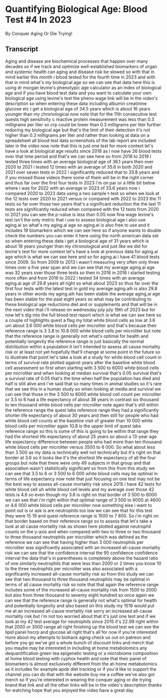 # Quantifying Biological Age: Blood Test #4 In 2023

By Conquer Aging Or Die Trying! 


## Transcript

Aging and disease are biochemical processes that happen over many decades so if we track and optimize well-established biomarkers of organ and systemic health can aging and disease risk be slowed so with that in mind earlier this month i blood tested for the fourth time in 2023 and with that in mind what's my biological age so we can see that data here this is using dr morgan levine's phenotypic age calculator as an index of biological age and if you have blood test data and you want to calculate your own biological age using levine's test the pheno wage link will be in the video's description so when entering these data including albumin creatinine glucose etc i get a biological age of 34.5 years which is about 16 years younger than my chronological now note that for the 11th consecutive test quests high sensitivity c reactive protein measurement was less than 0.3 milligrams per liter so crp could be lower than 0.3 milligrams per liter further reducing my biological age but that's the limit of their detection it's not higher than 0.3 milligrams per liter and rather than looking at data on a spreadsheet all blood test data screenshots of the lab report are included later in the video now note that this is just one test for more context let's have a look at biological age results since 2018 as i now have 26 blood tests over that time period and that's we can see here so from 2018 to 2019 i tested three times with an average biological age of 36.1 years then over 2020 to 2021 i tested 12 times with an average of 35.6 in both 2020 and 2021 over seven tests in 2022 i significantly reduced that to 33.8 years and if you missed those videos there some of them will be in the right corner and thus far over the first four tests in 2023 i'm on par or a little bit below where i was for 2022 with an average in 2023 of 33.6 years now i compared 2020 to 2023 data using a two sample t-test so when we look at the 12 tests over 2020 to 2021 versus or compared with 2022 to 2023 the 11 tests so far over those two years that's a significant reduction the the last 11 tests are significantly reduced when compared with the 12 tests from 2020 to 2021 you can see the p-value is less than 0.05 now fina wage levine's test isn't the only metric that i use to assess biological age i also use aging.ai so what's my aging.ai age so aging.ei is also free to use and it includes 19 biomarkers which we can see here so if anyone wants to double check the numbers you can enter it here using the north american data set so when entering these data i get a biological age of 31 years which is about 19 years younger than my chronological and just like we did for levine's test for more context let's have a look at previous data for aging.ai age which is what we can see here and so for aging.ai i have 41 blood tests since 2009. So from 2009 to 2013 i wasn't measuring very often only three times over a five year span and we can see that my average aging.ai age was 32 years over those three tests so then in 2016 in 2016 i started testing more often and from 2016 to 2022 i tested 34 times with an average aging.ai age of 29.8 years all right so what about 2023 so thus far over the first four tests with the latest test in gold my average aging.aih is also 29.8 years in other words my aging.aih has been stable the average aging.ai age has been stable for the past eight years so what may be contributing to these biological age reductions diet and or supplements and that will be in the next video that i'll release on wednesday july july 19th of 2023 but for now let's dig into the full blood test report which is what we can see here so a couple of highlights quest a flag my total white blood cells as low at 3.6 um about 3.6 000 white blood cells per microliter and that's because their reference range is 3 3.8 to 10.8 000 white blood cells per microliter but note that the reference range is generally not what's optimal for health and potentially longevity the reference range is just basically the normal distribution within a population it isn't intended to assess all cause mortality risk or at least not yet hopefully that'll change at some point in the future so to illustrate that point let's take a look at a study for white blood cell count in terms of survival rate plotted against years after the baseline white blood cell assessment so first when starting with 3 500 to 6000 white blood cells per microliter and when looking at median survival that's 0.05 survival that's a survival rate of 0.05 that's the time when half the population has died and half is still alive and i've said that so many times in animal studies so it's rare that we see this in a human study so when looking at media and survival we can see that those in the 3 500 to 6000 white blood cell count per microliter or 3.5 to 6 had a life expectancy of about 38 years in contrast six thousand to ten thousand white blood cells per microliter note again that's still within the reference range the quest labs reference range they had a significantly shorter life expectancy of about 30 years and then still for people who had white blood cell counts at the baseline visit of greater than 10 000 white blood cells per microliter again 10.8 is the upper limit of quest labs reference range so this is some of this is going to be within that range they had the shortest life expectancy of about 25 years so about a 13-year age life expectancy difference between people who had more than ten thousand white blood cells per microliter versus 3500 to 6 000. So what about less than 3 500 as my data is technically well not technically but it's right on that border at 3.6 so it looks like it's the shortest life expectancy of all the four groups but note that there were only 49 subjects in that group and that association wasn't statistically significant so from this from this study we can see that 3.5 to 6 or 3 500 to 6 000 white blood cells may be optimal in terms of life expectancy now note that just focusing on one test may not be the best way to assess all-cause mortality risk since 2015 i have 42 tests for white blood cell uh white blood cell levels and my average over those 42 tests is 4.6 so even though my 3.6 is right on that border of 3 500 to 6000 we can see that i'm right within that optimal range of 3 500 to 6000 at 4600 or 4.6 000 white blood cells per microliter now something else i want to point out is or ask is are neutrophils too low we can see that for this test they were 15 19 and quest reference range is 1500 to 7 800. So i'm right on that border based on their reference range so to assess that let's take a look at all cause mortality risk as shown here plotted against neutrophil counts on the y-axis and when compared with two to three or two thousand to three thousand neutrophils per microliter which was defined as the reference we can see that having higher than 3 000 neutrophils per microliter was significantly associated with an increased all-cause mortality risk we can see that the confidence interval the 95 confidence confidence interval the data that's in parentheses is completely above the hazard ratio of one similarly neutrophils that were less than 2000 or 2 times you know 10 to the three neutrophils per microliter was also associated with a significantly increased all-cause mortality risk so from this study we can see that two thousand to three thousand neutrophils may be optimal in terms of all cause mortality risk so note that that again the reference range includes some of the increased all-cause mortality risk from 1500 to 2000 but also from three thousand to seventy eight hundred so once again we can see that the reference range is generally not what's optimal for health and potentially longevity and also based on this study my 1519 would put me at an increased all-cause mortality risk sorry an increased all-cause mortality risk but i'm not too worried about that it's just one test and if we look at my 42 test average for neutrophils since 2015 it's 22.99 right within that 2000 or 3000 range all right finishing up the blood test we can see the lipid panel hscrp and glucose all right that's all for now if you're interested more about my attempts to biohack aging check us out on patreon and before you go we've got a whole bunch of discount links and merch that you maybe may be interested in including at home metabolomics any dequantification green tea epigenetic testing or a microbiome composition at home blood testing with cyphox health and note that their panel of biomarkers is almost exclusively different from the at-home metabolomics as it includes for example apob diet tracking or if you'd like to support the channel you can do that with the website buy me a coffee we've also got merch so if you're interested in wearing the conquer aging or die trying brand that link and all the other links will be in the video's description thanks for watching hope that you enjoyed the video have a great day
